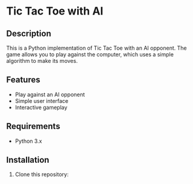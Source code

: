 # Tic Tac Toe with AI

## Description
This is a Python implementation of Tic Tac Toe with an AI opponent. The game allows you to play against the computer, which uses a simple algorithm to make its moves.

## Features
- Play against an AI opponent
- Simple user interface
- Interactive gameplay

## Requirements
- Python 3.x

## Installation
1. Clone this repository:
   ```bash

